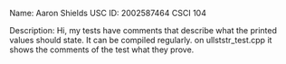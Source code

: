 Name: Aaron Shields
USC ID: 2002587464
CSCI 104

Description: 
Hi, my tests have comments that describe what the printed values should state. It can be compiled regularly. 
on ullststr_test.cpp it shows the comments of the test what they prove.  


